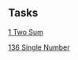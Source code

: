 ## Tasks ##
[1 Two Sum](https://github.com/pavel-garmatyuk/leetcode/blob/a7bbd62d30219b6ca03f0fe0adaa6d84400a8e6e/src/main/java/leetcode0xx/TwoSum01/Solution.java) 

[136 Single Number](https://github.com/pavel-garmatyuk/leetcode/blob/f59a29d3a4bf2c646789f650d4db21aa5bf3b18a/src/main/java/leetcode1xx/SingleNumber136/Solution.java)